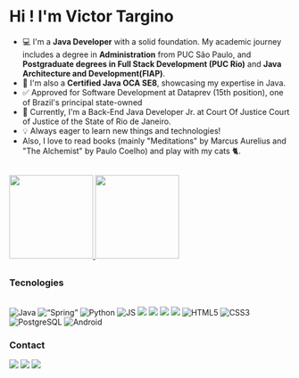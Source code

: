 # Hi ! I'm Victor Targino 

  
- 💻 I'm a **Java Developer** with a solid foundation. My academic journey includes a degree in **Administration** from PUC São Paulo, and **Postgraduate degrees in Full Stack Development (PUC Rio)** and **Java Architecture and Development(FIAP)**.
- 🥇 I'm also a **Certified Java OCA SE8**, showcasing my expertise in Java.
- ✅ Approved for Software Development at Dataprev (15th position), one of Brazil's principal state-owned
- 🚀 Currently, I'm a Back-End Java Developer Jr. at Court Of Justice Court of Justice of the State of Rio de Janeiro.
- 💡 Always eager to learn new things and technologies!
- Also, I love to read books (mainly "Meditations" by Marcus Aurelius and "The Alchemist" by Paulo Coelho) and play with my cats 🐈.

<h2></h2>
  <div>
  <a href="https://github.com/vtarginoo">
  <img height="150em" src="https://github-readme-stats.vercel.app/api?username=vtarginoo&amp;show_icons=true&amp;theme=dark&amp;include_all_commits=true&amp;count_private=true">
  <img height="150em" src="https://github-readme-stats.vercel.app/api/top-langs/?username=vtarginoo&amp;layout=compact&amp;langs_count=7&amp;theme=dark" >
</a></div>
<h2></h2>

 ### Tecnologies
<div style="display: inline_block"><br>
  <img alt="Java" src="https://img.shields.io/badge/Java-ED8B00?style=for-the-badge&logo=java&logoColor=white">
  <img alt=“Spring” src="https://img.shields.io/badge/Spring-6DB33F?style=for-the-badge&logo=spring&logoColor=white">
  <img alt="Python" src="https://img.shields.io/badge/python-3670A0?style=for-the-badge&logo=python&logoColor=ffdd54">
  <img alt="JS" src="https://img.shields.io/badge/JavaScript-F7DF1E?style=for-the-badge&logo=javascript&logoColor=black">
  <img src="https://img.shields.io/badge/TypeScript-3178C6?style=for-the-badge&logo=typescript&logoColor=white" />
  <img src="https://img.shields.io/badge/Angular-DD0031?style=for-the-badge&logo=angular&logoColor=white" />
  <img src="https://img.shields.io/badge/-ReactJs-61DAFB?logo=react&logoColor=white&style=for-the-badge" />
  <img src="https://img.shields.io/badge/Flutter-02569B?style=for-the-badge&logo=flutter&logoColor=white" />
  <img alt="HTML5" src="https://img.shields.io/badge/HTML5-E34F26?style=for-the-badge&logo=html5&logoColor=white">
  <img alt="CSS3" src="https://img.shields.io/badge/CSS3-1572B6?style=for-the-badge&logo=css3&logoColor=white">
  <img alt="PostgreSQL" src="https://img.shields.io/badge/PostgreSQL-316192?style=for-the-badge&logo=postgresql&logoColor=white">
  <img alt="Android" src="https://img.shields.io/badge/Android-3DDC84?style=for-the-badge&logo=android&logoColor=white">
</div>

  ### Contact
  <a href="https://www.linkedin.com/in/vtarginoo/" target="_blank"><img src="https://img.shields.io/badge/-LinkedIn-%230077B5?style=for-the-badge&amp;logo=linkedin&amp;logoColor=white" target="_blank"></a>
   <a href="http://api.whatsapp.com/send?phone=5521996800927" target="_blank"><img src="https://img.shields.io/badge/WhatsApp-25D366?style=for-the-badge&logo=whatsapp&logoColor=white" target="_blank"></a> 
  <a href = "mailto:vtarginoo@gmail.com"><img src="https://img.shields.io/badge/-Gmail-%23333?style=for-the-badge&logo=gmail&logoColor=white" target="_blank"></a>
